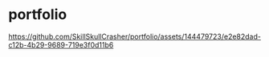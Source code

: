 # portfolio



https://github.com/SkillSkullCrasher/portfolio/assets/144479723/e2e82dad-c12b-4b29-9689-719e3f0d11b6

